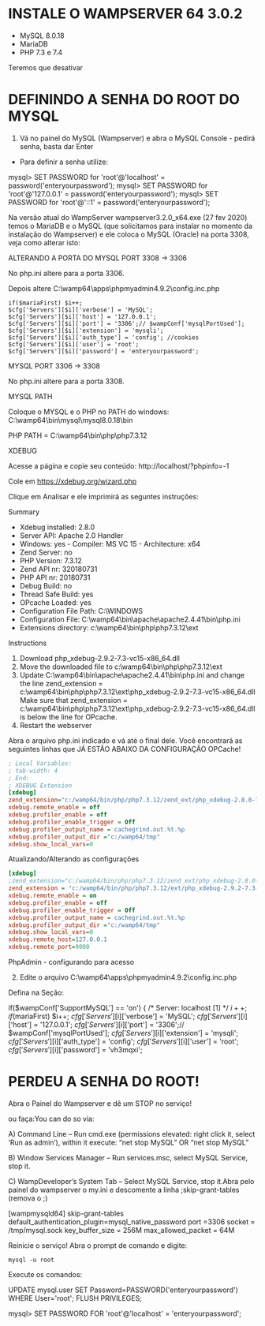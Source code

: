 # INSTALE O WAMPSERVER 64 3.0.2

- MySQL 8.0.18
- MariaDB
- PHP 7.3 e 7.4

Teremos que desativar

# DEFININDO A SENHA DO ROOT DO MYSQL

1) Vá no painel do MySQL (Wampserver) e abra o MySQL Console - pedirá senha, basta dar Enter

- Para definir a senha utilize:

mysql> SET PASSWORD for 'root'@'localhost' = password('enteryourpassword');
mysql> SET PASSWORD for 'root'@'127.0.0.1' = password('enteryourpassword');
mysql> SET PASSWORD for 'root'@'::1' = password('enteryourpassword');

Na versão atual do WampServer wampserver3.2.0_x64.exe (27 fev 2020)
temos o MariaDB e o MySQL (que solicitamos para instalar no momento da instalação do Wampserver)
e ele coloca o MySQL (Oracle) na porta 3308, veja como alterar isto:

ALTERANDO A PORTA DO MYSQL PORT 3308 -> 3306

No php.ini altere para a porta 3306.

Depois altere C:\wamp64\apps\phpmyadmin4.9.2\config.inc.php

    if($mariaFirst) $i++;
    $cfg['Servers'][$i]['verbose'] = 'MySQL';
    $cfg['Servers'][$i]['host'] = '127.0.0.1';
    $cfg['Servers'][$i]['port'] = '3306';// $wampConf['mysqlPortUsed'];
    $cfg['Servers'][$i]['extension'] = 'mysqli';
    $cfg['Servers'][$i]['auth_type'] = 'config'; //cookies
    $cfg['Servers'][$i]['user'] = 'root';
    $cfg['Servers'][$i]['password'] = 'enteryourpassword';


MYSQL PORT 3306 -> 3308

No php.ini altere para a porta 3308.


MYSQL PATH

Coloque o MYSQL e o PHP no PATH do windows:
C:\wamp64\bin\mysql\mysql8.0.18\bin

PHP PATH = C:\wamp64\bin\php\php7.3.12

XDEBUG

Acesse a página e copie seu conteúdo: 
http://localhost/?phpinfo=-1

Cole em https://xdebug.org/wizard.php

Clique em Analisar e ele imprimirá as seguntes instruções:

Summary
* Xdebug installed: 2.8.0
* Server API: Apache 2.0 Handler
* Windows: yes - Compiler: MS VC 15 - Architecture: x64
* Zend Server: no
* PHP Version: 7.3.12
* Zend API nr: 320180731
* PHP API nr: 20180731
* Debug Build: no
* Thread Safe Build: yes
* OPcache Loaded: yes
* Configuration File Path: C:\WINDOWS
* Configuration File: C:\wamp64\bin\apache\apache2.4.41\bin\php.ini
* Extensions directory: c:\wamp64\bin\php\php7.3.12\ext

Instructions
1. Download php_xdebug-2.9.2-7.3-vc15-x86_64.dll
2. Move the downloaded file to c:\wamp64\bin\php\php7.3.12\ext
3. Update C:\wamp64\bin\apache\apache2.4.41\bin\php.ini and change the line
zend_extension = c:\wamp64\bin\php\php7.3.12\ext\php_xdebug-2.9.2-7.3-vc15-x86_64.dll
Make sure that zend_extension = c:\wamp64\bin\php\php7.3.12\ext\php_xdebug-2.9.2-7.3-vc15-x86_64.dll is below the line for OPcache.
4. Restart the webserver


Abra o arquivo php.ini indicado e vá até o final dele. Você encontrará as seguintes linhas que JÁ ESTÃO ABAIXO DA CONFIGURAÇÃO OPCache! 

```ini
; Local Variables:
; tab-width: 4
; End:
; XDEBUG Extension
[xdebug]
zend_extension="c:/wamp64/bin/php/php7.3.12/zend_ext/php_xdebug-2.8.0-7.3-vc15-x86_64.dll"
xdebug.remote_enable = off
xdebug.profiler_enable = off
xdebug.profiler_enable_trigger = Off
xdebug.profiler_output_name = cachegrind.out.%t.%p
xdebug.profiler_output_dir ="c:/wamp64/tmp"
xdebug.show_local_vars=0
```

Atualizando/Alterando as configurações

```ini
[xdebug]
;zend_extension="c:/wamp64/bin/php/php7.3.12/zend_ext/php_xdebug-2.8.0-7.3-vc15-x86_64.dll"
zend_extension = "c:/wamp64/bin/php/php7.3.12/ext/php_xdebug-2.9.2-7.3-vc15-x86_64.dll"
xdebug.remote_enable = on
xdebug.profiler_enable = off
xdebug.profiler_enable_trigger = Off
xdebug.profiler_output_name = cachegrind.out.%t.%p
xdebug.profiler_output_dir ="c:/wamp64/tmp"
xdebug.show_local_vars=0
xdebug.remote_host=127.0.0.1
xdebug.remote_port=9000

```
PhpAdmin - configurando para acesso

2) Edite o arquivo
C:\wamp64\apps\phpmyadmin4.9.2\config.inc.php

Defina na Seção:

if($wampConf['SupportMySQL'] == 'on') {
/* Server: localhost [1] */
	$i++;
	if($mariaFirst) $i++;
	$cfg['Servers'][$i]['verbose'] = 'MySQL';
	$cfg['Servers'][$i]['host'] = '127.0.0.1';
	$cfg['Servers'][$i]['port'] = '3306';// $wampConf['mysqlPortUsed'];
	$cfg['Servers'][$i]['extension'] = 'mysqli';
	$cfg['Servers'][$i]['auth_type'] = 'config';
	$cfg['Servers'][$i]['user'] = 'root';
	$cfg['Servers'][$i]['password'] = 'vh3mqxi';

# PERDEU A SENHA DO ROOT! 

Abra o Painel do Wampserver e dê um STOP no serviço! 

ou faça:You can do so via:

A) Command Line – Run cmd.exe (permissions elevated: right click it, select ‘Run as admin’), within it execute: “net stop MySQL” OR “net stop MySQL”

B) Window Services Manager – Run services.msc, select MySQL Service, stop it.

C) WampDeveloper’s System Tab – Select MySQL Service, stop it.Abra pelo painel do wampserver o my.ini e descomente a linha ;skip-grant-tables (remova o ;)

[wampmysqld64]
skip-grant-tables
default_authentication_plugin=mysql_native_password
port =3306
socket = /tmp/mysql.sock
key_buffer_size = 256M
max_allowed_packet = 64M


Reinicie o serviço! Abra o prompt de comando e digite: 

```
mysql -u root
```

Execute os comandos:

UPDATE mysql.user SET Password=PASSWORD('enteryourpassword') WHERE User='root';
FLUSH PRIVILEGES;

mysql> SET PASSWORD FOR 'root'@'localhost' = 'enteryourpassword';
